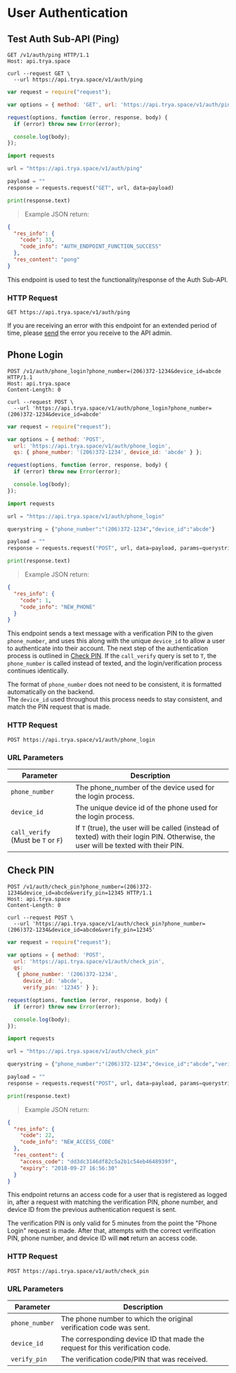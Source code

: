 # User Authentication

## Test Auth Sub-API (Ping)

```http
GET /v1/auth/ping HTTP/1.1
Host: api.trya.space
```

```shell
curl --request GET \
  --url https://api.trya.space/v1/auth/ping
```

```javascript
var request = require("request");

var options = { method: 'GET', url: 'https://api.trya.space/v1/auth/ping' };

request(options, function (error, response, body) {
  if (error) throw new Error(error);

  console.log(body);
});
```

```python
import requests

url = "https://api.trya.space/v1/auth/ping"

payload = ""
response = requests.request("GET", url, data=payload)

print(response.text)
```

> Example JSON return:

```json
{
  "res_info": {
    "code": 33,
    "code_info": "AUTH_ENDPOINT_FUNCTION_SUCCESS"
  },
  "res_content": "pong"
}
```

This endpoint is used to test the functionality/response of the Auth Sub-API.

### HTTP Request

`GET https://api.trya.space/v1/auth/ping`

<aside class="notice">If you are receiving an error with this endpoint for an extended period of time, please <a href="mailto:help@trya.space">send</a> the error you receive to the API admin.</aside>

## Phone Login

```http
POST /v1/auth/phone_login?phone_number=(206)372-1234&device_id=abcde HTTP/1.1
Host: api.trya.space
Content-Length: 0
```

```shell
curl --request POST \
  --url 'https://api.trya.space/v1/auth/phone_login?phone_number=(206)372-1234&device_id=abcde'
```

```javascript
var request = require("request");

var options = { method: 'POST',
  url: 'https://api.trya.space/v1/auth/phone_login',
  qs: { phone_number: '(206)372-1234', device_id: 'abcde' } };

request(options, function (error, response, body) {
  if (error) throw new Error(error);

  console.log(body);
});
```

```python
import requests

url = "https://api.trya.space/v1/auth/phone_login"

querystring = {"phone_number":"(206)372-1234","device_id":"abcde"}

payload = ""
response = requests.request("POST", url, data=payload, params=querystring)

print(response.text)
```

> Example JSON return:

```json
{
  "res_info": {
    "code": 1,
    "code_info": "NEW_PHONE"
  }
}
```

This endpoint sends a text message with a verification PIN to the given `phone_number`, and uses this along with the unique `device_id` to allow a user to authenticate into their account. The next step of the authentication process is outlined in <a href="https://docs.trya.space/#check-pin">Check PIN</a>. If the `call_verify` query is set to `T`, the `phone_number` is called instead of texted, and the login/verification process continues identically.

<aside class="notice">The format of <code>phone_number</code> does not need to be consistent, it is formatted automatically on the backend.</aside>

<aside class="warning">The <code>device_id</code> used throughout this process needs to stay consistent, and match the PIN request that is made.</aside>

### HTTP Request

`POST https://api.trya.space/v1/auth/phone_login`

### URL Parameters

| Parameter                 | Description                                   |
| ------------------------- | --------------------------------------------- |
| `phone_number` | The phone_number of the device used for the login process. |
| `device_id` | The unique device id of the phone used for the login process. |
| `call_verify` (Must be `T` or `F`) | If `T` (true), the user will be called (instead of texted) with their login PIN. Otherwise, the user will be texted with their PIN. |

## Check PIN

```http
POST /v1/auth/check_pin?phone_number=(206)372-1234&device_id=abcde&verify_pin=12345 HTTP/1.1
Host: api.trya.space
Content-Length: 0
```

```shell
curl --request POST \
  --url 'https://api.trya.space/v1/auth/check_pin?phone_number=(206)372-1234&device_id=abcde&verify_pin=12345'
```

```javascript
var request = require("request");

var options = { method: 'POST',
  url: 'https://api.trya.space/v1/auth/check_pin',
  qs:
   { phone_number: '(206)372-1234',
     device_id: 'abcde',
     verify_pin: '12345' } };

request(options, function (error, response, body) {
  if (error) throw new Error(error);

  console.log(body);
});
```

```python
import requests

url = "https://api.trya.space/v1/auth/check_pin"

querystring = {"phone_number":"(206)372-1234","device_id":"abcde","verify_pin":"12345"}

payload = ""
response = requests.request("POST", url, data=payload, params=querystring)

print(response.text)
```

> Example JSON return:

```json
{
  "res_info": {
    "code": 22,
    "code_info": "NEW_ACCESS_CODE"
  },
  "res_content": {
    "access_code": "dd3dc3146df82c5a2b1c54eb4648939f",
    "expiry": "2018-09-27 16:56:30"
  }
}
```

This endpoint returns an access code for a user that is registered as logged in, after a request with matching the verification PIN, phone number, and device ID from the previous authentication request is sent.

<aside class="notice">The verification PIN is only valid for 5 minutes from the point the "Phone Login" request is made. After that, attempts with the correct verification PIN, phone number, and device ID will <b>not</b> return an access code.</aside>

### HTTP Request

`POST https://api.trya.space/v1/auth/check_pin`

### URL Parameters

| Parameter                 | Description                                   |
| ------------------------- | --------------------------------------------- |
| `phone_number` | The phone number to which the original verification code was sent. |
| `device_id` | The corresponding device ID that made the request for this verification code. |
| `verify_pin` | The verification code/PIN that was received. |
